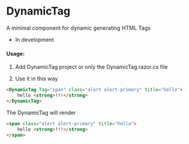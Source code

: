 # DynamicTag
A minimal component for dynamic generating HTML Tags

- In development

#### Usage:

1) Add DynamicTag project or only the DynamicTag.razor.cs file

2) Use it in this way

```html
<DynamicTag Tag="span" class="alert alert-primary" title="hello">
	hello <strong>!!!</strong>
</DynamicTag>
```

The DynamicTag will render

```html
<span class="alert alert-primary" title="hello">
	hello <strong>!!!</strong>
</span>
```

